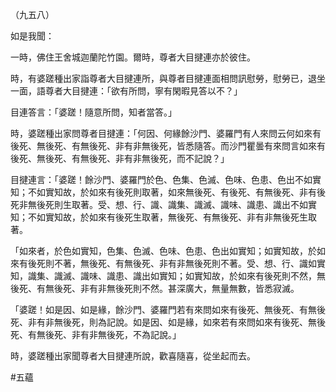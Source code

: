 （九五八）

如是我聞：

一時，佛住王舍城迦蘭陀竹園。爾時，尊者大目揵連亦於彼住。

時，有婆蹉種出家詣尊者大目揵連所，與尊者目揵連面相問訊慰勞，慰勞已，退坐一面，語尊者大目揵連：「欲有所問，寧有閑暇見答以不？」

目連答言：「婆蹉！隨意所問，知者當答。」

時，婆蹉種出家問尊者目揵連：「何因、何緣餘沙門、婆羅門有人來問云何如來有後死、無後死、有無後死、非有非無後死，皆悉隨答。而沙門瞿曇有來問言如來有後死、無後死、有無後死、非有非無後死，而不記說？」

目揵連言：「婆蹉！餘沙門、婆羅門於色、色集、色滅、色味、色患、色出不如實知；不如實知故，於如來有後死則取著，如來無後死、有後死、有無後死、非有後死非無後死則生取著。受、想、行、識、識集、識滅、識味、識患、識出不如實知；不如實知故，於如來有後死生取著，無後死、有無後死、非有非無後死生取著。

「如來者，於色如實知，色集、色滅、色味、色患、色出如實知；如實知故，於如來有後死則不著，無後死、有無後死、非有非無後死則不著。受、想、行、識如實知，識集、識滅、識味、識患、識出如實知；如實知故，於如來有後死則不然，無後死、有無後死、非有非無後死則不然。甚深廣大，無量無數，皆悉寂滅。

「婆蹉！如是因、如是緣，餘沙門、婆羅門若有來問如來有後死、無後死、有無後死、非有非無後死，則為記說。如是因、如是緣，如來若有來問如來有後死、無後死、有無後死、非有非無後死，不為記說。」

時，婆蹉種出家聞尊者大目揵連所說，歡喜隨喜，從坐起而去。





#五蘊
